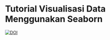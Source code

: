 # Tutorial Visualisasi Data Menggunakan Seaborn
[![DOI](https://zenodo.org/badge/DOI/10.5281/zenodo.3243757.svg)](https://doi.org/10.5281/zenodo.3243757) 
